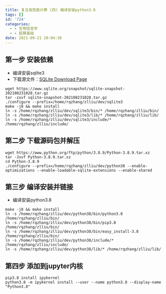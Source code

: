 ```yaml
---
title: 复旦高性能计算 (四) 编译安装python3.8
tags: []
id: '724'
categories:
  - - 生物信息学
  - - 超算基础
date: 2021-09-21 20:04:30
---
```


## 第一步 安装依赖

*   编译安装sqlite3
*   下载源文件：[SQLite Download Page](https://www.sqlite.org/download.html)

```
wget https://www.sqlite.org/snapshot/sqlite-snapshot-202108231028.tar.gz
tar -zxvf sqlite-snapshot-202108231028.tar.gz 
./configure --prefix=/home/rqzhang/zlliu/dev/sqlite3
make -j8 && make install
ln -s /home/rqzhang/zlliu/dev/sqlite3/bin/* /home/rqzhang/zlliu/bin/
ln -s /home/rqzhang/zlliu/dev/sqlite3/lib/* /home/rqzhang/zlliu/lib/
ln -s /home/rqzhang/zlliu/dev/sqlite3/include/* /home/rqzhang/zlliu/include/
```

## 第二步 下载源码包并解压

```
wget https://www.python.org/ftp/python/3.8.9/Python-3.8.9.tar.xz
tar -Jxvf Python-3.8.9.tar.xz
cd Python-3.8.9
./configure --prefix=/home/rqzhang/zlliu/dev/python38 --enable-optimizations --enable-loadable-sqlite-extensions --enable-shared 
```

## 第三步 编译安装并链接

*   编译安装python3.8

```
make -j8 && make install
ln -s /home/rqzhang/zlliu/dev/python38/bin/python3.8 /home/rqzhang/zlliu/bin/
ln -s /home/rqzhang/zlliu/dev/python38/bin/pip3.8 /home/rqzhang/zlliu/bin/
ln -s /home/rqzhang/zlliu/dev/python38/bin/easy_install-3.8 /home/rqzhang/zlliu/bin/
ln -s /home/rqzhang/zlliu/dev/python38/include/* /home/rqzhang/zlliu/include/
ln -s /home/rqzhang/zlliu/dev/python38/lib/* /home/rqzhang/zlliu/lib/
```

## 第四步 添加到jupyter内核

```
pip3.8 install ipykernel
python3.8 -m ipykernel install --user --name python3.8 --display-name "Python3.8"
```